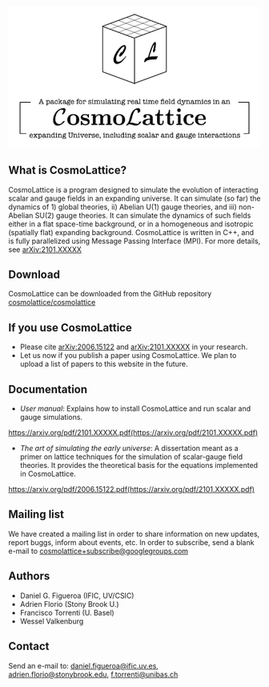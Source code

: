 ![Image](CLlogo.png)

## What is CosmoLattice?

CosmoLattice is a program designed to simulate the evolution of interacting scalar and gauge
fields in an expanding universe. It can simulate (so far) the dynamics of 1) global theories, ii) Abelian U(1) gauge theories, and iii) non-Abelian SU(2) gauge theories. It can simulate the dynamics of such fields either in a flat space-time background, or in a homogeneous and isotropic (spatially flat) expanding background. CosmoLattice is written in C++, and is fully parallelized using Message Passing Interface (MPI). For more details, see [arXiv:2101.XXXXX](https://arxiv.org/pdf/2101.XXXXX.pdf)

## Download

CosmoLattice can be downloaded from the GitHub repository [cosmolattice/cosmolattice](http://https://github.com/cosmolattice/cosmolattice)

## If you use CosmoLattice

- Please cite [arXiv:2006.15122](https://arxiv.org/pdf/2101.XXXXX.pdf) and [arXiv:2101.XXXXX](https://arxiv.org/pdf/2101.XXXXX.pdf) in your research.
- Let us now if you publish a paper using CosmoLattice. We plan to upload a list of papers to this website in the future.

## Documentation

- _User manual_: Explains how to install CosmoLattice and run scalar and gauge simulations.

https://arxiv.org/pdf/2101.XXXXX.pdf(https://arxiv.org/pdf/2101.XXXXX.pdf)

- _The art of simulating the early universe_: A dissertation meant as a primer on lattice techniques for the simulation of scalar-gauge field theories. It provides the theoretical basis for the equations implemented in CosmoLattice.

https://arxiv.org/pdf/2006.15122.pdf(https://arxiv.org/pdf/2101.XXXXX.pdf)

## Mailing list

We have created a mailing list in order to share information on new updates, report buggs, inform about events, etc. In order to subscribe, send a blank e-mail to cosmolattice+subscribe@googlegroups.com

## Authors 

- Daniel G. Figueroa (IFIC, UV/CSIC)
- Adrien Florio (Stony Brook U.)
- Francisco Torrenti (U. Basel)
- Wessel Valkenburg

## Contact

Send an e-mail to: daniel.figueroa@ific.uv.es, adrien.florio@stonybrook.edu, f.torrenti@unibas.ch
